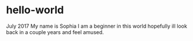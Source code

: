 # hello-world
July 2017
My name is Sophia I am a beginner in this world hopefully ill look back in a couple years and feel amused.

